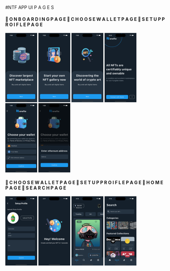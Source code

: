#NTF APP UI 
P A G E S
<h4>📱 O N B O A R D I N G  P A G E  📱 C H O O S E W A L L E T P A G E 📱 S E T U P P R O I F L E P A G E  </h4>

<div class="image-row">
  <img src="screenshot/Simulator Screenshot - iPhone 15 Pro - 2024-05-20 at 19.00.07.png" width="100" />
  <img src="screenshot/Simulator Screenshot - iPhone 15 Pro - 2024-05-20 at 19.00.09.png" width="100" />
  <img src="screenshot/Simulator Screenshot - iPhone 15 Pro - 2024-05-20 at 19.00.12.png" width="100" />
  <img src="screenshot/Simulator Screenshot - iPhone 15 Pro - 2024-05-20 at 20.22.23.png" width="100" />
    <img src="screenshot/Simulator Screenshot - iPhone 15 - 2024-05-23 at 13.29.38.png" width="100" />
  <img src="screenshot/Simulator Screenshot - iPhone 15 - 2024-05-23 at 13.29.41.png" width="100" />
</div>
<div>
<h4>📱 C H O O S E W A L L E T P A G E 📱 S E T U P P R O I F L E P A G E 📱 H O M E P A G E 📱 S E A R C H P A G E  </h4>
</div>
<div class="image-row">

  <img src="screenshot/Simulator Screenshot - iPhone 15 - 2024-05-23 at 14.19.01.png" width="100" />
  <img src="screenshot/simulator_screenshot_97EE55D3-8ED3-42C8-9D38-B4367D37A515.png" width="100" />
   <img src="screenshot/Simulator Screenshot - iPhone 15 - 2024-05-24 at 16.14.53.png" width="100" />
  <img src="screenshot/Simulator Screenshot - iPhone 15 - 2024-05-24 at 16.14.55.png" width="100" />
</div>
<div>
